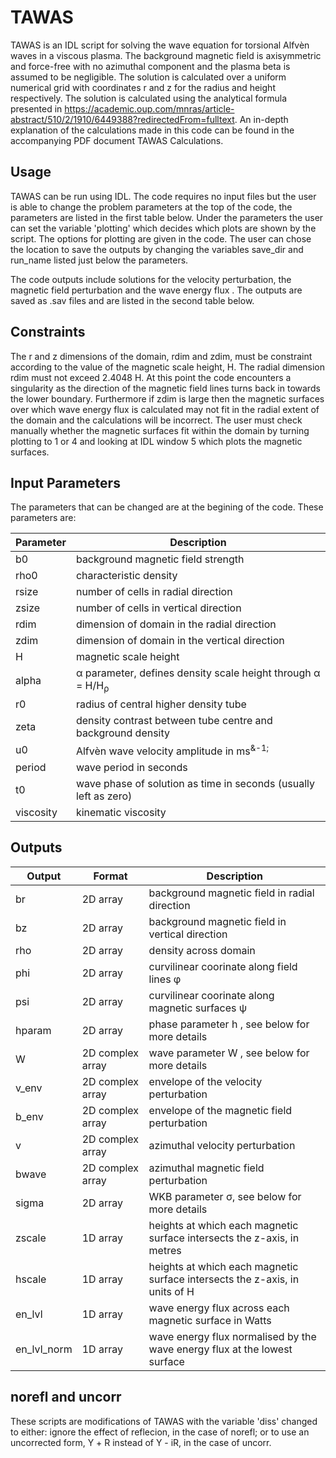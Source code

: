 # TAWAS
TAWAS is an IDL script for solving the wave equation for torsional Alfv&egrave;n waves in a viscous plasma. The background magnetic field is axisymmetric and force-free with no azimuthal component and the plasma beta is assumed to be negligible. The solution is calculated over a uniform numerical grid with coordinates r and z for the radius and height respectively. The solution is calculated using the analytical formula presented in https://academic.oup.com/mnras/article-abstract/510/2/1910/6449388?redirectedFrom=fulltext. An in-depth explanation of the calculations made in this code can be found in the accompanying PDF document TAWAS Calculations.

## Usage

TAWAS can be run using IDL. The code requires no input files but the user is able to change the problem parameters at the top of the code, the parameters are listed in the first table below. Under the parameters the user can set the variable 'plotting' which decides which plots are shown by the script. The options for plotting are given in the code. The user can chose the location to save the outputs by changing the variables save_dir and run_name listed just below the parameters.

The code outputs include solutions for the velocity perturbation, the magnetic field perturbation and the wave energy flux . The outputs are saved as .sav files and are listed in the second table below.

## Constraints

The r and z dimensions of the domain, rdim and zdim, must be constraint according to the value of the magnetic scale height, H. The radial dimension rdim must not exceed 2.4048 H. At this point the code encounters a singularity as the direction of the magnetic field lines turns back in towards the lower boundary. Furthermore if zdim is large then the magnetic surfaces over which wave energy flux is calculated may not fit in the radial extent of the domain and the calculations will be incorrect. The user must check manually whether the magnetic surfaces fit within the domain by turning plotting to 1 or 4 and looking at IDL window 5 which plots the magnetic surfaces.

## Input Parameters

The parameters that can be changed are at the begining of the code. These parameters are:

| Parameter | Description |
| --- | --- |
| b0     | background magnetic field strength                               |
| rho0   | characteristic density                                           |
| rsize  | number of cells in radial direction                              |
| zsize  | number of cells in vertical direction                            |
| rdim   | dimension of domain in the radial direction                      |
| zdim   | dimension of domain in the vertical direction                    |
| H      | magnetic scale height                                            |
| alpha  | &alpha; parameter, defines density scale height through 	&alpha; = H/H<sub>&rho;</sub>    |
| r0     | radius of central higher density tube                            |
| zeta   | density contrast between tube centre and background density      |
| u0     | Alfv&egrave;n wave velocity amplitude in ms<sup>&-1;</sup>       |
| period | wave period in seconds                                           |
| t0     | wave phase of solution as time in seconds (usually left as zero) |
| viscosity | kinematic viscosity |


## Outputs

| Output | Format | Description |
| --- | ----- | --- |
| br           | 2D array              | background magnetic field in radial direction        |
| bz           | 2D array              | background magnetic field in vertical direction      |
| rho          | 2D array              | density across domain                                |
| phi          | 2D array              | curvilinear coorinate along field lines &phi;        |
| psi          | 2D array              | curvilinear coorinate along magnetic surfaces &psi;        |
| hparam       | 2D array              | phase parameter h , see below for more details       |
| W            | 2D complex array      | wave parameter W , see below for more details        |
| v_env        | 2D complex array      | envelope of the velocity perturbation                |
| b_env        | 2D complex array      | envelope of the magnetic field perturbation          |
| v            | 2D complex array      | azimuthal velocity perturbation                      |
| bwave        | 2D complex array      | azimuthal magnetic field perturbation                |
| sigma        | 2D array              | WKB parameter &sigma;, see below for more details    |
| zscale       | 1D array              | heights at which each magnetic surface intersects the z-axis, in metres       |
| hscale       | 1D array              | heights at which each magnetic surface intersects the z-axis, in units of H   |
| en_lvl       | 1D array              | wave energy flux across each magnetic surface in Watts                        |
| en_lvl_norm  | 1D array              | wave energy flux normalised by the wave energy flux at the lowest surface     |

## norefl and uncorr

These scripts are modifications of TAWAS with the variable 'diss' changed to either: ignore the effect of reflecion, in the case of norefl; or to use an uncorrected form, &Upsilon; + R instead of  &Upsilon; - iR,  in the case of uncorr.
